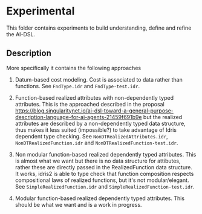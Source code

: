 # Experimental

This folder contains experiments to build understanding, define and
refine the AI-DSL.

## Description

More specifically it contains the following approaches

1. Datum-based cost modeling.  Cost is associated to data rather than
   functions.  See `FndType.idr` and `FndType-test.idr`.

2. Function-based realized attributes with non-dependently typed
   attributes.  This is the approached described in the proposal
   https://blog.singularitynet.io/ai-dsl-toward-a-general-purpose-description-language-for-ai-agents-21459f691b9e
   but the realized attributes are described by a non-dependently
   typed data structure, thus makes it less suited (impossible?) to
   take advantage of Idris dependent type checking.  See
   `NonDTRealizedAttributes.idr`, `NonDTRealizedFunction.idr` and
   `NonDTRealizedFunction-test.idr`.

3. Non modular function-based realized dependently typed attributes.
   This is almost what we want but there is no data structure for
   attibutes, rather these are directly passed in the RealizedFunction
   data structure.  It works, idris2 is able to type check that
   function composition respects compositional laws of realized
   functions, but it's not modular/elegant.  See
   `SimpleRealizedFunction.idr` and `SimpleRealizedFunction-test.idr`.

4. Modular function-based realized dependently typed attributes.  This
   should be what we want and is a work in progress.
